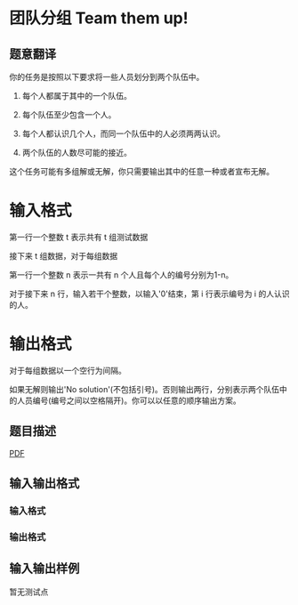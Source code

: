 # 团队分组 Team them up!

## 题意翻译

你的任务是按照以下要求将一些人员划分到两个队伍中。

1. 每个人都属于其中的一个队伍。

2. 每个队伍至少包含一个人。

3. 每个人都认识几个人，而同一个队伍中的人必须两两认识。

4. 两个队伍的人数尽可能的接近。

这个任务可能有多组解或无解，你只需要输出其中的任意一种或者宣布无解。

# 输入格式

第一行一个整数 t 表示共有 t 组测试数据

接下来 t 组数据，对于每组数据

第一行一个整数 n 表示一共有 n 个人且每个人的编号分别为1-n。

对于接下来 n 行，输入若干个整数，以输入'0'结束，第 i 行表示编号为 i 的人认识的人。

# 输出格式

对于每组数据以一个空行为间隔。

如果无解则输出'No solution'(不包括引号)。否则输出两行，分别表示两个队伍中的人员编号(编号之间以空格隔开)。你可以以任意的顺序输出方案。

## 题目描述

[problemUrl]: https://uva.onlinejudge.org/index.php?option=com_onlinejudge&Itemid=8&category=825&page=show_problem&problem=4502

[PDF](https://uva.onlinejudge.org/external/16/p1627.pdf)

## 输入输出格式

### 输入格式

### 输出格式

## 输入输出样例

暂无测试点

